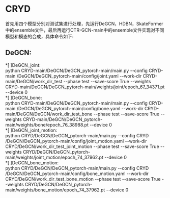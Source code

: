 # CRYD  
首先用四个模型分别对测试集进行处理，先运行DeGCN，HDBN，SkateFormer中的ensemble文件，最后再运行CTR-GCN-main中的ensemble文件实现对不同模型和模态的合成，具体命令如下:  
## DeGCN:
*[ ]DeGCN_joint:  
python CRYD-main/DeGCN/DeGCN_pytorch-main/main.py --config CRYD-main /DeGCN/DeGCN_pytorch-main/config/joint.yaml --work-dir CRYD-main/DeGCN/work_dir_test --phase test --save-score True --weights CRYD-main/DeGCN/DeGCN_pytorch-main/weights/joint/epoch_67_34371.pt --device 0  
*[ ]DeGCN_bone:  
python CRYD-main/DeGCN/DeGCN_pytorch-main/main.py --config CRYD-main /DeGCN/DeGCN_pytorch-main/config/bone.yaml --work-dir CRYD-main/DeGCN/DeGCN/work_dir_test_bone --phase test --save-score True --weights CRYD-main/DeGCN/DeGCN_pytorch-main/weights/bone/epoch_76_38988.pt --device 0  
*[ ]DeGCN_joint_motion:  
python CRYD/DeGCN/DeGCN_pytorch-main/main.py --config CRYD /DeGCN/DeGCN_pytorch-main/config/joint_motion.yaml --work-dir CRYD/DeGCN/work_dir_test_joint_motion --phase test --save-score True --weights CRYD/DeGCN/DeGCN_pytorch-main/weights/joint_motion/epoch_74_37962.pt --device 0  
*[ ]DeGCN_bone_motion:  
python CRYD/DeGCN/DeGCN_pytorch-main/main.py --config CRYD /DeGCN/DeGCN_pytorch-main/config/bone_motion.yaml --work-dir CRYD/DeGCN/work_dir_test_bone_motion --phase test --save-score True --weights CRYD/DeGCN/DeGCN_pytorch-main/weights/bone_motion/epoch_74_37962.pt --device 0  

